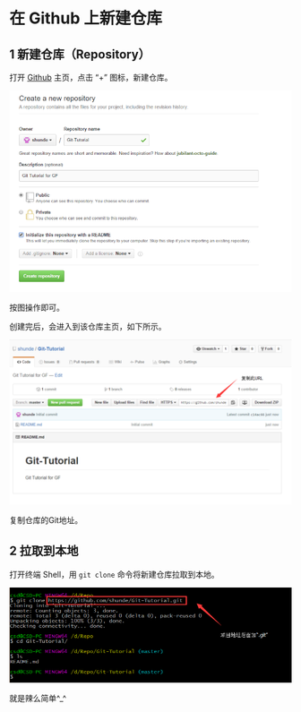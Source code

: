 # 在 Github 上新建仓库


## 1 新建仓库（Repository）
打开 [Github](https://github.com) 主页，点击 “+” 图标，新建仓库。

![新建仓库页面](screenshots/newRepo.png)

按图操作即可。

创建完后，会进入到该仓库主页，如下所示。

![仓库主页](screenshots/copyGitsURL.png)

复制仓库的Git地址。

## 2 拉取到本地

打开终端 Shell，用 `git clone` 命令将新建仓库拉取到本地。

![克隆仓库到本地](screenshots/cloneGit.png)

就是辣么简单^_^
